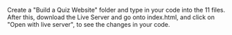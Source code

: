 Create a "Build a Quiz Website" folder and type in your code into the 11 files. After this, download the Live Server and go onto index.html, and click on "Open with live server", to see the changes in your code. 
